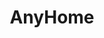 ---
layout: page
title: AnyHome
description: Generating your dream home from any descriptions.
img: assets/img/projects/optiway_1.png
importance: 3
category: Artificial Intelligence
related_publications: false
---